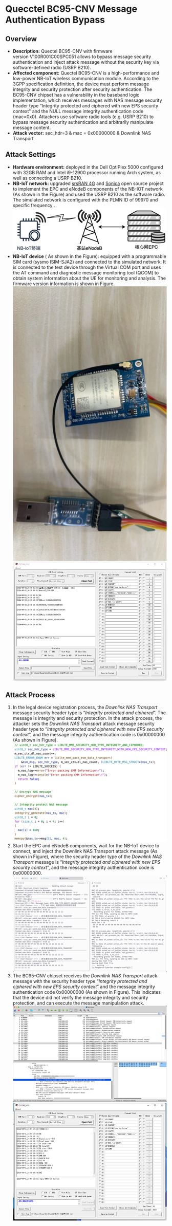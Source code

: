 # Quecctel BC95-CNV Message Authentication Bypass

## Overview
- **Description:** Quectel BC95-CNV with firmware version V100R001C00SPC051 allows to bypass message security authentication and inject attack message without the security key via software-defined radio (USRP B210).
- **Affected component:** Quectel BC95-CNV is a high-performance and low-power NB-IoT wireless communication module. According to the 3GPP specification definition, the device must perform message integrity and security protection after security authentication. The BC95-CNV chipset has a vulnerability in the baseband logic implementation, which receives messages with NAS message security header type “Integrity protected and ciphered with new EPS security context"  and the NULL message integrity authentication code (mac=0x0). Attackers use software radio tools (e.g. USRP B210) to bypass message security authentication and arbitrarily manipulate message content.
- **Attack vector:** sec_hdr=3 & mac = 0x00000000 &  Downlink NAS Transport

## Attack Settings
- **Hardware environment:** deployed in the Dell OptiPlex 5000 configured with 32GB RAM and Intel i9-12900 processor running Arch system, as well as connecting a USRP B210.
- **NB-IoT network:** upgraded [srsRAN 4G](https://github.com/srsran/srsRAN_4G) and [Sonica](https://github.com/sonica-nbiot/sonica) open source project to implement the EPC and eNodeB components of the NB-IOT network (As shown in the Figure) and used the USRP B210 as the software radio. The simulated network is configured with the PLMN ID of 99970 and specific frequency .
![](assets/Pasted%20image%2020241121164818.png)
- **NB-IoT device** ( As shown in the Figure): equipped with a programmable SIM card (sysmo ISIM-SJA2) and connected to the simulated network. It is connected to the test device through the Virtual COM port and uses the AT command and diagnostic message monitoring tool (QCOM) to obtain system information about the UE for monitoring and analysis. The firmware version information is shown in Figure.
![](assets/Pasted%20image%2020241121204103.png)
![](assets/Pasted%20image%2020241121204108.png)

## Attack Process
1. In the legal device registration process, the *Downlink NAS Transport* message security header type is “*Integrity protected and ciphered*”. The message is integrity and security protection. In the attack process, the attacker sets the *Downlink NAS Transport* attack message security header type to “*Integrity protected and ciphered with new EPS security context*”, and the message integrity authentication code is 0x00000000 (As shown in Figure).
![](assets/Pasted%20image%2020241121172700.png)
2. Start the EPC and eNodeB components, wait for the NB-IoT device to connect, and inject the Downlink NAS Transport attack message (As shown in Figure), where the security header type of the *Downlink NAS Transport* message is “*Integrity protected and ciphered with new EPS security context*”, and the message integrity authentication code is 0x00000000.
![](assets/Pasted%20image%2020241121212623.png)
3. The BC95-CNV chipset receives the *Downlink NAS Transport* attack message with the security header type “*Integrity protected and ciphered with new EPS security context*” and the message integrity authentication code 0x00000000 (As shown in Figure). This indicates that the device did not verify the message integrity and security protection, and can execute the message manipulation attack.
![](assets/Pasted%20image%2020241121212615.png)
![](assets/Pasted%20image%2020241121204317.png)